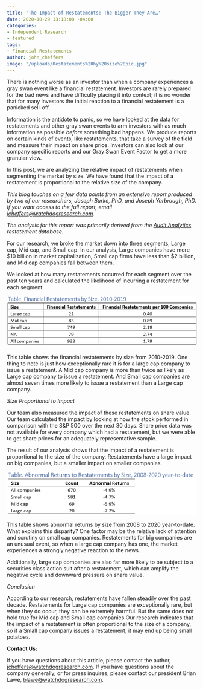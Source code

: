 ```yaml
---
title: 'The Impact of Restatements: The Bigger They Are…'
date: 2020-10-29 13:18:00 -04:00
categories:
- Independent Research
- featured
tags:
- Financial Restatements
author: john_cheffers
image: "/uploads/Restatements%20by%20size%20pic.jpg"
---
```


There is nothing worse as an investor than when a company experiences a gray swan event like a financial restatement. Investors are rarely prepared for the bad news and have difficulty placing it into context; it is no wonder that for many investors the initial reaction to a financial restatement is a panicked sell-off.

Information is the antidote to panic, so we have looked at the data for restatements and other gray swan events to arm investors with as much information as possible *before* something bad happens. We produce reports on certain kinds of events, like restatements, that take a survey of the field and measure their impact on share price. Investors can also look at our company specific reports and our Gray Swan Event Factor to get a more granular view.

In this post, we are analyzing the relative impact of restatements when segmenting the market by size. We have found that the impact of a restatement is proportional to the relative size of the company.

*This blog touches on a few data points from an extensive report produced by two of our researchers, Joseph Burke, PhD, and Joseph Yarbrough, PhD. If you want access to the full report, email jcheffers@watchdogresearch.com.*

*The analysis for this report was primarily derived from the [Audit Analytics](https://www.auditanalytics.com/) restatement database.*

For our research, we broke the market down into three segments, Large cap, Mid cap, and Small cap. In our analysis, Large companies have more $10 billion in market capitalization, Small cap firms have less than $2 billion, and Mid cap companies fall between them.

We looked at how many restatements occurred for each segment over the past ten years and calculated the likelihood of incurring a restatement for each segment:

![Restatements by size.png](/uploads/Restatements%20by%20size.png)

This table shows the financial restatements by size from 2010-2019. One thing to note is just how exceptionally rare it is for a large cap company to issue a restatement. A Mid cap company is more than twice as likely as Large cap company to issue a restatement. And Small cap companies are almost seven times more likely to issue a restatement than a Large cap company.

*Size Proportional to Impact*

Our team also measured the impact of these restatements on share value. Our team calculated the impact by looking at how the stock performed in comparison with the S&P 500 over the next 30 days. Share price data was not available for every company which had a restatement, but we were able to get share prices for an adequately representative sample.

The result of our analysis shows that the impact of a restatement is proportional to the size of the company. Restatements have a large impact on big companies, but a smaller impact on smaller companies.

![Restatements abnormal returns.png](/uploads/Restatements%20abnormal%20returns.png)

This table shows abnormal returns by size from 2008 to 2020 year-to-date. What explains this disparity? One factor may be the relative lack of attention and scrutiny on small cap companies. Restatements for big companies are an unusual event, so when a large cap company has one, the market experiences a strongly negative reaction to the news.

Additionally, large cap companies are also far more likely to be subject to a securities class action suit after a restatement, which can amplify the negative cycle and downward pressure on share value.

*Conclusion*

According to our research, restatements have fallen steadily over the past decade. Restatements for Large cap companies are exceptionally rare, but when they do occur, they can be extremely harmful. But the same does not hold true for Mid cap and Small cap companies Our research indicates that the impact of a restatement is often proportional to the size of a company, so if a Small cap company issues a restatement, it may end up being small potatoes.

**Contact Us:**

If you have questions about this article, please contact the author, [jcheffers@watchdogresearch.com](mailto:jcheffers@watchdogresearch.com).  If you have questions about the company generally, or for press inquires, please contact our president Brian Lawe, blawe@watchdogresearch.com.